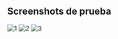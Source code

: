 ## Screenshots de prueba

![1](https://user-images.githubusercontent.com/99109846/155044829-29955148-a553-4fd1-9b82-17f29228561b.png)
![2](https://user-images.githubusercontent.com/99109846/155044838-666394dd-7604-43b0-9e75-e5fc064c8ef9.png)
![3](https://user-images.githubusercontent.com/99109846/155044841-c17a9f2e-c1c7-4dd3-b22a-504d0b8945d8.png)
